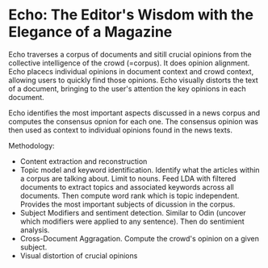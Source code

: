 # Echo: The Editor's Wisdom with the Elegance of a Magazine

Echo traverses a corpus of documents and sitill crucial opinions from the collective intelligence of the crowd (=corpus). It does opinion alignment. Echo placecs individual opinions in document context and crowd context, allowing users to quickly find those opinions. Echo visually distorts the text of a document, bringing to the user's attention the key opinions in each document.

Echo identifies the most important aspects discussed in a news corpus and computes the consensus opnion for each one. The consensus opinion was then used as context to individual opinions found in the news texts.

Methodology:

- Content extraction and reconstruction
- Topic model and keyword identification. Identify what the articles within a corpus are talking about. Limit to nouns. Feed LDA with filtered documents to extract topics and associated keywords across all documents. Then compute word rank which is topic independent. Provides the most important subjects of dicussion in the corpus.
- Subject Modifiers and sentiment detection. Similar to Odin (uncover which modifiers were applied to any sentence). Then do sentimient analysis.
- Cross-Document Aggragation. Compute the crowd's opinion on a given subject.
- Visual distortion of crucial opinions

